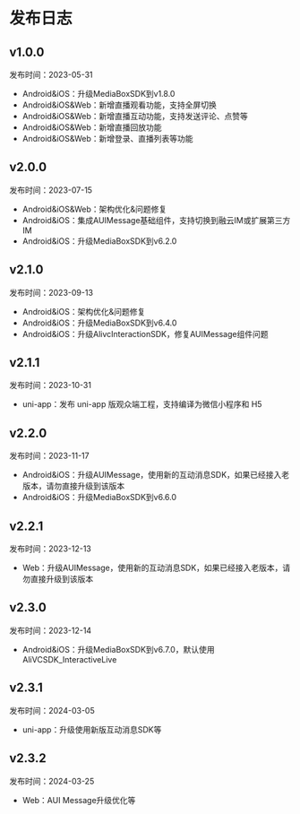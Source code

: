 # 发布日志

## v1.0.0
发布时间：2023-05-31
* Android&iOS：升级MediaBoxSDK到v1.8.0
* Android&iOS&Web：新增直播观看功能，支持全屏切换
* Android&iOS&Web：新增直播互动功能，支持发送评论、点赞等
* Android&iOS&Web：新增直播回放功能
* Android&iOS&Web：新增登录、直播列表等功能


## v2.0.0
发布时间：2023-07-15
* Android&iOS&Web：架构优化&问题修复
* Android&iOS：集成AUIMessage基础组件，支持切换到融云IM或扩展第三方IM
* Android&iOS：升级MediaBoxSDK到v6.2.0


## v2.1.0
发布时间：2023-09-13
* Android&iOS：架构优化&问题修复
* Android&iOS：升级MediaBoxSDK到v6.4.0
* Android&iOS：升级AlivcInteractionSDK，修复AUIMessage组件问题

## v2.1.1
发布时间：2023-10-31
* uni-app：发布 uni-app 版观众端工程，支持编译为微信小程序和 H5

## v2.2.0
发布时间：2023-11-17
* Android&iOS：升级AUIMessage，使用新的互动消息SDK，如果已经接入老版本，请勿直接升级到该版本
* Android&iOS：升级MediaBoxSDK到v6.6.0

## v2.2.1
发布时间：2023-12-13
* Web：升级AUIMessage，使用新的互动消息SDK，如果已经接入老版本，请勿直接升级到该版本

## v2.3.0
发布时间：2023-12-14
* Android&iOS：升级MediaBoxSDK到v6.7.0，默认使用AliVCSDK_InteractiveLive

## v2.3.1
发布时间：2024-03-05
* uni-app：升级使用新版互动消息SDK等

## v2.3.2
发布时间：2024-03-25
* Web：AUI Message升级优化等

